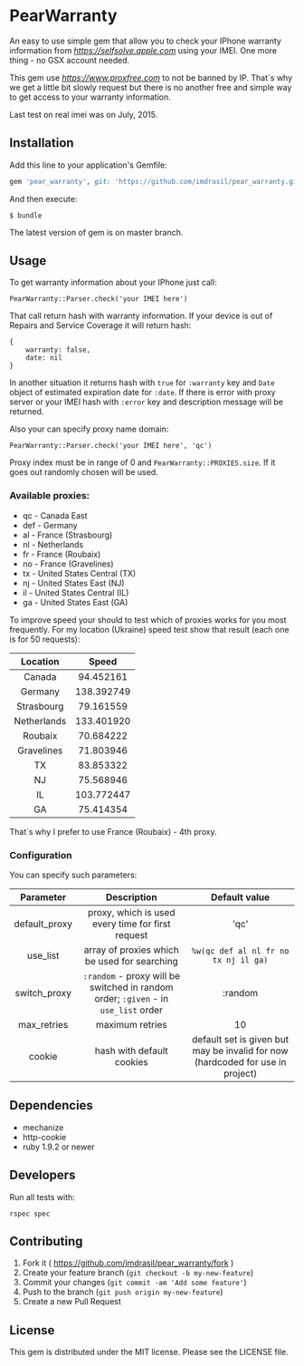 # PearWarranty

An easy to use simple gem that allow you to check your IPhone warranty information from _https://selfsolve.apple.com_ using your IMEI. One more thing - no GSX account needed.

This gem use _https://www.proxfree.com_ to not be banned by IP. That`s why we get a little bit slowly request but there is no another free and simple way to get access to your warranty information.

Last test on real imei was on July, 2015.

## Installation

Add this line to your application's Gemfile:

```ruby
gem 'pear_warranty', git: 'https://github.com/imdrasil/pear_warranty.git', branch: 'master'
```

And then execute:

    $ bundle

The latest version of gem is on master branch.

## Usage

To get warranty information about your IPhone just call:
```
PearWarranty::Parser.check('your IMEI here')
```
That call return hash with warranty information. If your device is out of Repairs and Service Coverage it will return hash:
```
{
    warranty: false,
    date: nil
}
```
In another situation it returns hash with `true` for `:warranty` key and `Date` object of estimated expiration date for `:date`. If there is error with proxy server or your IMEI hash with `:error` key and description message will be returned.

Also your can specify proxy name domain:
```
PearWarranty::Parser.check('your IMEI here', 'qc')
```
Proxy index must be in range of 0 and `PearWarranty::PROXIES.size`. If it goes out randomly chosen will be used.

### Available proxies:

* qc - Canada East
* def - Germany
* al - France (Strasbourg)
* nl - Netherlands
* fr - France (Roubaix)
* no - France (Gravelines)
* tx - United States Central (TX)
* nj - United States East (NJ)
* il - United States Central (IL)
* ga - United States East (GA)

To improve speed your should to test which of proxies works for you most frequently. For my location (Ukraine) speed test show that result (each one is for 50 requests):

Location | Speed
:--------:|:----:
Canada | 94.452161
Germany | 138.392749
Strasbourg | 79.161559
Netherlands | 133.401920
Roubaix | 70.684222
Gravelines | 71.803946
TX | 83.853322
NJ | 75.568946
IL | 103.772447
GA | 75.414354

That`s why I prefer to use France (Roubaix) - 4th proxy.

### Configuration
You can specify such parameters:

Parameter | Description | Default value
:--------:|:-----------:|:------------:
default_proxy | proxy, which is used every time for first request | 'qc'
use_list | array of proxies which be used for searching | `%w(qc def al nl fr no tx nj il ga)`
switch_proxy | `:random` - proxy will be switched in random order; `:given` - in `use_list` order | :random
max_retries | maximum retries | 10
cookie | hash with default cookies | default set is given but may be invalid for now (hardcoded for use in project)

## Dependencies

- mechanize
- http-cookie
- ruby 1.9.2 or newer

## Developers

Run all tests with:
```
rspec spec
```

## Contributing

1. Fork it ( https://github.com/imdrasil/pear_warranty/fork )
2. Create your feature branch (`git checkout -b my-new-feature`)
3. Commit your changes (`git commit -am 'Add some feature'`)
4. Push to the branch (`git push origin my-new-feature`)
5. Create a new Pull Request

## License

This gem is distributed under the MIT license. Please see the LICENSE file.
